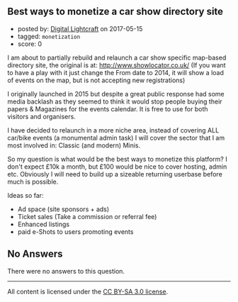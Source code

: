 ## Best ways to monetize a car show directory site

- posted by: [Digital Lightcraft](https://stackexchange.com/users/1504033/digital-lightcraft) on 2017-05-15
- tagged: `monetization`
- score: 0

I am about to partially rebuild and relaunch a car show specific map-based directory site, the original is at: http://www.showlocator.co.uk/
(If you want to have a play with it just change the From date to 2014, it will show a load of events on the map, but is not accepting new registrations)

I originally launched in 2015 but despite a great public response had some media backlash as they seemed to think it would stop people buying their papers & Magazines for the events calendar. It is free to use for both visitors and organisers.

I have decided to relaunch in a more niche area, instead of covering ALL car/bike events (a monumental admin task) I will cover the sector that I am most involved in: Classic (and modern) Minis. 

So my question is what would be the best ways to monetize this platform? 
I don't expect £10k a month, but £100 would be nice to cover hosting, admin etc. 
Obviously I will need to build up a sizeable returning userbase before much is possible.

Ideas so far:

 - Ad space (site sponsors + ads)
 - Ticket sales (Take a commission or referral fee)
 - Enhanced listings
 - paid e-Shots to users promoting events


## No Answers

There were no answers to this question.


---

All content is licensed under the [CC BY-SA 3.0 license](https://creativecommons.org/licenses/by-sa/3.0/).

